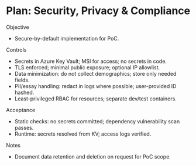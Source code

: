 # Plan: Security, Privacy & Compliance

Objective
- Secure-by-default implementation for PoC.

Controls
- Secrets in Azure Key Vault; MSI for access; no secrets in code.
- TLS enforced; minimal public exposure; optional IP allowlist.
- Data minimization: do not collect demographics; store only needed fields.
- PII/essay handling: redact in logs where possible; user-provided ID hashed.
- Least-privileged RBAC for resources; separate dev/test containers.

Acceptance
- Static checks: no secrets committed; dependency vulnerability scan passes.
- Runtime: secrets resolved from KV; access logs verified.

Notes
- Document data retention and deletion on request for PoC scope.
